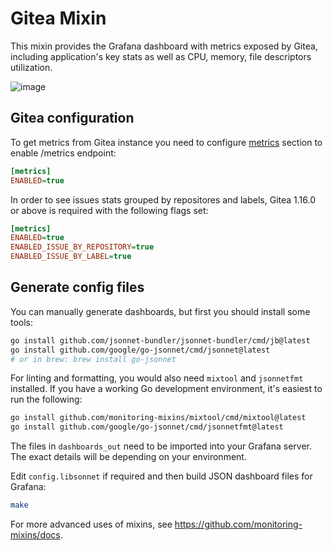 # Gitea Mixin

This mixin provides the Grafana dashboard with metrics exposed by Gitea, including application's key stats as well as CPU, memory, file descriptors utilization.


![image](https://storage.googleapis.com/grafanalabs-integration-assets/gitea/screenshots/screenshot0.png)

## Gitea configuration

To get metrics from Gitea instance you need to configure [metrics](https://docs.gitea.io/en-us/config-cheat-sheet/#metrics-metrics) section to enable /metrics endpoint:

```ini
[metrics]
ENABLED=true
```

In order to see issues stats grouped by repositores and labels, Gitea 1.16.0 or above is required with the following flags set:

```ini
[metrics]
ENABLED=true
ENABLED_ISSUE_BY_REPOSITORY=true
ENABLED_ISSUE_BY_LABEL=true
```

## Generate config files

You can manually generate dashboards, but first you should install some tools:

```bash
go install github.com/jsonnet-bundler/jsonnet-bundler/cmd/jb@latest
go install github.com/google/go-jsonnet/cmd/jsonnet@latest
# or in brew: brew install go-jsonnet
```

For linting and formatting, you would also need `mixtool` and `jsonnetfmt` installed. If you
have a working Go development environment, it's easiest to run the following:

```bash
go install github.com/monitoring-mixins/mixtool/cmd/mixtool@latest
go install github.com/google/go-jsonnet/cmd/jsonnetfmt@latest
```

The files in `dashboards_out` need to be imported
into your Grafana server.  The exact details will be depending on your environment.

Edit `config.libsonnet` if required and then build JSON dashboard files for Grafana:

```bash
make
```

For more advanced uses of mixins, see
https://github.com/monitoring-mixins/docs.
